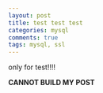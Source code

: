 ```yaml
---
layout: post
title: test test test
categories: mysql
comments: true
tags: mysql, ssl
---
```


only for test!!!!

**CANNOT BUILD MY POST**
